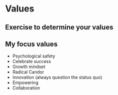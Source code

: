 # Values

## Exercise to determine your values

## My focus values

* Psychological safety
* Celebrate success
* Growth mindset
* Radical Candor
* Innovation (always question the status quo)
* Empowering
* Collaboration